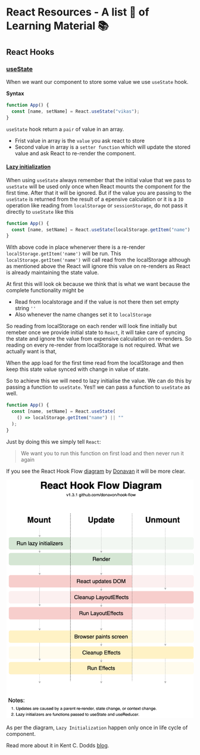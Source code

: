 # React Resources - A list 📝 of Learning Material 📚

## React Hooks

### [useState](https://beta.reactjs.org/learn/state-a-components-memory#anatomy-of-usestate)

When we want our component to store some value we use `useState` hook.

**Syntax**

```js
function App() {
  const [name, setName] = React.useState("vikas");
}
```

`useState` hook return a `pair` of value in an array.

- Frist value in array is the `value` you ask react to store
- Second value in array is a `setter function` which will update the stored value and ask React to re-render the component.

#### [Lazy initialization](https://beta.reactjs.org/reference/usestate#passing-an-initializer-function-to-usestate)

  When using `useState` always remember that the initial value that we pass to `useState` will be used only once when React mounts the component for the first time. After that it will be ignored. But if the value you are passing to the `useState` is returned from the result of a epensive calculation or it is a `IO` operation like reading from `localStorage` or `sessionStorage`, do not pass it directly to `useState` like this

```js
function App() {
  const [name, setName] = React.useState(localStorage.getItem("name") || "");
}
```

With above code in place whenerver there is a re-render `localStorage.getItem('name')` will be run. This `localStorage.getItem('name')` will call read from the localStorage although as mentioned above the React will ignore this value on re-renders as React is already maintaining the state value.

At first this will look ok because we think that is what we want because the complete functionality might be

- Read from localstorage and if the value is not there then set empty string `''`
- Also whenever the name changes set it to `localStorage`

So reading from localStorage on each render will look fine initially but remeber once we provide initial state to `React`, it will take care of syncing the state and ignore the value from expensive calculation on re-renders. So reading on every re-render from localStorage is not required. What we actually want is that,

When the app load for the first time read from the localStorage and then keep this state value synced with change in value of state.

So to achieve this we will need to lazy initialise the value. We can do this by passing a function to `useState`. Yes!! we can pass a function to `useState` as well.

```js
function App() {
  const [name, setName] = React.useState(
    () => localStorage.getItem("name") || ""
  );
}
```

Just by doing this we simply tell `React`:

> We want you to run this function on first load and then never run it again

If you see the React Hook Flow [diagram](https://github.com/donavon/hook-flow) by [Donavan](https://twitter.com/donavon) it will be more clear.

![Hook flow diagram](assets/images/hook-flow.png)

As per the diagram, `Lazy Initialization` happen only once in life cycle of component.

Read more about it in Kent C. Dodds [blog](https://kentcdodds.com/blog/use-state-lazy-initialization-and-function-updates).
